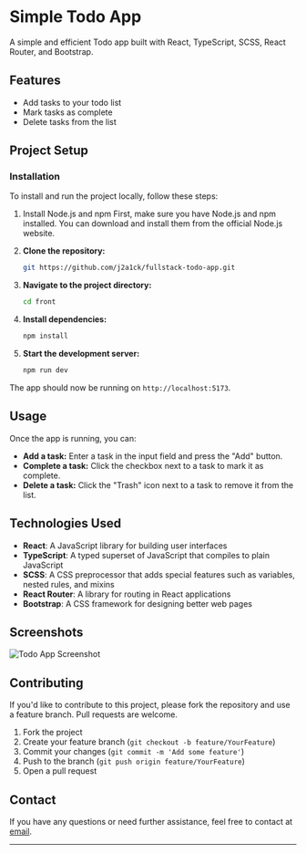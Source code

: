 # Simple Todo App

A simple and efficient Todo app built with React, TypeScript, SCSS, React Router, and Bootstrap.

## Features

- Add tasks to your todo list
- Mark tasks as complete
- Delete tasks from the list

## Project Setup

### Installation

To install and run the project locally, follow these steps:

1. Install Node.js and npm
First, make sure you have Node.js and npm installed. You can download and install them from the official Node.js website.

2. **Clone the repository:**

    ```bash
    git https://github.com/j2a1ck/fullstack-todo-app.git
    ```

3. **Navigate to the project directory:**

    ```bash
    cd front
    ```

4. **Install dependencies:**

    ```bash
    npm install
    ```

5. **Start the development server:**

    ```bash
    npm run dev 
    ```

The app should now be running on `http://localhost:5173`.

## Usage

Once the app is running, you can:

- **Add a task:** Enter a task in the input field and press the "Add" button.
- **Complete a task:** Click the checkbox next to a task to mark it as complete.
- **Delete a task:** Click the "Trash" icon next to a task to remove it from the list.

## Technologies Used

- **React**: A JavaScript library for building user interfaces
- **TypeScript**: A typed superset of JavaScript that compiles to plain JavaScript
- **SCSS**: A CSS preprocessor that adds special features such as variables, nested rules, and mixins
- **React Router**: A library for routing in React applications
- **Bootstrap**: A CSS framework for designing better web pages

## Screenshots

![Todo App Screenshot](./public/todo.png)

## Contributing

If you'd like to contribute to this project, please fork the repository and use a feature branch. Pull requests are welcome.

1. Fork the project
2. Create your feature branch (`git checkout -b feature/YourFeature`)
3. Commit your changes (`git commit -m 'Add some feature'`)
4. Push to the branch (`git push origin feature/YourFeature`)
5. Open a pull request

## Contact

If you have any questions or need further assistance, feel free to contact at [email](jack.70aw@gmail.com). 

---
